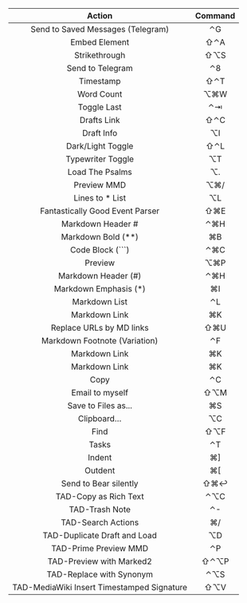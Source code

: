 | **Action**                                 | Command |
|:------------------------------------------:|:-------:|
| Send to Saved Messages (Telegram)          | ⌃G      |
| Embed  Element                             | ⇧⌃A     |
| Strikethrough                              | ⇧⌥S     |
| Send to Telegram                           | ⌃8      |
| Timestamp                                  | ⇧⌃T     |
| Word Count                                 | ⌥⌘W     |
| Toggle Last                                | ⌃⇥      |
| Drafts Link                                | ⇧⌃C     |
| Draft Info                                 | ⌥I      |
| Dark/Light Toggle                          | ⇧⌃L     |
| Typewriter Toggle                          | ⌥T      |
| Load The Psalms                            | ⌥.      |
| Preview MMD                                | ⌥⌘/     |
| Lines to * List                            | ⌥L      |
| Fantastically Good Event Parser            | ⇧⌘E     |
| Markdown Header #                          | ⌃⌘H     |
| Markdown Bold (**)                         | ⌘B      |
| Code Block (```)                           | ⌃⌘C     |
| Preview                                    | ⌥⌘P     |
| Markdown Header (#)                        | ⌃⌘H     |
| Markdown Emphasis (*)                      | ⌘I      |
| Markdown List                              | ⌃L      |
| Markdown Link                              | ⌘K      |
| Replace URLs by MD links                   | ⇧⌘U     |
| Markdown Footnote (Variation)              | ⌃F      |
| Markdown Link                              | ⌘K      |
| Markdown Link                              | ⌘K      |
| Copy                                       | ⌃C      |
| Email to myself                            | ⇧⌥M     |
| Save to Files as...                        | ⌘S      |
| Clipboard…                                 | ⌥C      |
| Find                                       | ⇧⌥F     |
| Tasks                                      | ⌃T      |
| Indent                                     | ⌘]      |
| Outdent                                    | ⌘[      |
| Send to Bear silently                      | ⇧⌘↩︎     |
| TAD-Copy as Rich Text                      | ⌃⌥C     |
| TAD-Trash Note                             | ⌃-      |
| TAD-Search Actions                         | ⌘/      |
| TAD-Duplicate Draft and Load               | ⌥D      |
| TAD-Prime Preview MMD                      | ⌃P      |
| TAD-Preview with Marked2                   | ⇧⌃⌥P    |
| TAD-Replace with Synonym                   | ⌃⌥S     |
| TAD-MediaWiki Insert Timestamped Signature | ⇧⌥V     |